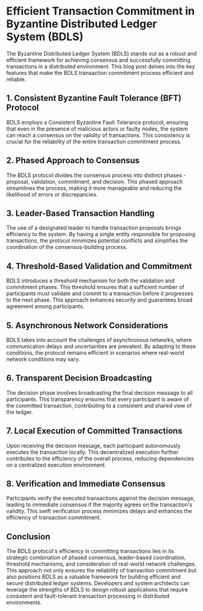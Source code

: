 # Efficient Transaction Commitment in Byzantine Distributed Ledger System (BDLS)

The Byzantine Distributed Ledger System (BDLS) stands out as a robust and efficient framework for achieving consensus and successfully committing transactions in a distributed environment. This blog post delves into the key features that make the BDLS transaction commitment process efficient and reliable.

## 1. **Consistent Byzantine Fault Tolerance (BFT) Protocol**

BDLS employs a Consistent Byzantine Fault Tolerance protocol, ensuring that even in the presence of malicious actors or faulty nodes, the system can reach a consensus on the validity of transactions. This consistency is crucial for the reliability of the entire transaction commitment process.

## 2. **Phased Approach to Consensus**

The BDLS protocol divides the consensus process into distinct phases - proposal, validation, commitment, and decision. This phased approach streamlines the process, making it more manageable and reducing the likelihood of errors or discrepancies.

## 3. **Leader-Based Transaction Handling**

The use of a designated leader to handle transaction proposals brings efficiency to the system. By having a single entity responsible for proposing transactions, the protocol minimizes potential conflicts and simplifies the coordination of the consensus-building process.

## 4. **Threshold-Based Validation and Commitment**

BDLS introduces a threshold mechanism for both the validation and commitment phases. This threshold ensures that a sufficient number of participants must validate and commit to a transaction before it progresses to the next phase. This approach enhances security and guarantees broad agreement among participants.

## 5. **Asynchronous Network Considerations**

BDLS takes into account the challenges of asynchronous networks, where communication delays and uncertainties are prevalent. By adapting to these conditions, the protocol remains efficient in scenarios where real-world network conditions may vary.

## 6. **Transparent Decision Broadcasting**

The decision phase involves broadcasting the final decision message to all participants. This transparency ensures that every participant is aware of the committed transaction, contributing to a consistent and shared view of the ledger.

## 7. **Local Execution of Committed Transactions**

Upon receiving the decision message, each participant autonomously executes the transaction locally. This decentralized execution further contributes to the efficiency of the overall process, reducing dependencies on a centralized execution environment.

## 8. **Verification and Immediate Consensus**

Participants verify the executed transactions against the decision message, leading to immediate consensus if the majority agrees on the transaction's validity. This swift verification process minimizes delays and enhances the efficiency of transaction commitment.

## Conclusion

The BDLS protocol's efficiency in committing transactions lies in its strategic combination of phased consensus, leader-based coordination, threshold mechanisms, and consideration of real-world network challenges. This approach not only ensures the reliability of transaction commitment but also positions BDLS as a valuable framework for building efficient and secure distributed ledger systems. Developers and system architects can leverage the strengths of BDLS to design robust applications that require consistent and fault-tolerant transaction processing in distributed environments.
